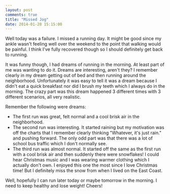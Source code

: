 ```yaml
---
layout: post
comments: true
title: "Missed Jog"
date: 2014-01-28 15:15:00
---
```


Well today was a failure. I missed a running day. It might be good since my
ankle wasn't feeling well over the weekend to the point that walking would be
painful. I think I've fully recovered though so I should definitely get back to
running.

It was funny though, I had dreams of running in the morning. At least part of me
was wanting to do it. Dreams are interesting, aren't they? I remember clearly
in my dream getting out of bed and then running around the neighborhood.
Unfortunately it was easy to tell it was a dream because I didn't eat a quick
breakfast nor did I brush my teeth which I always do in the morning. The crazy
part was this dream happened 3 different times with 3 different scenarios, all
very realistic.

<!--more-->

Remember the following were dreams:

* The first run was great, felt normal and a cool brisk air in the neighborhood.
* The second run was interesting. It started raining but my motivation was off
the charts that I remember clearly thinking "Whatever, it's just rain." and
pushing forward. The only odd part was that there was a lot of school bus
traffic which I don't normally see.
* The third run was almost normal. It started off the same as the first run
with a cool brisk air and then suddenly there were snowflakes! I could hear
Christmas music and I was wearing warmer clothing which I actually don't own.
I enjoyed this one the most since I love Christmas time! But I definitely miss
the snow from when I lived on the East Coast.

Well, hopefully I can run later today or maybe tomorrow in the morning. I need
to keep healthy and lose weight! Cheers!

